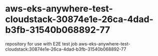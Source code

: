 # aws-eks-anywhere-test-cloudstack-30874e1e-26ca-4dad-b3fb-31540b068892-77
repository for use with E2E test job aws-eks-anywhere-test-cloudstack:30874e1e-26ca-4dad-b3fb-31540b068892-77
